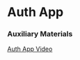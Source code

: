 # Auth App

### Auxiliary Materials
[Auth App Video](https://drive.google.com/file/d/1ojPbWpJuB5Xfc3Yy2yh_2TCEQ9qtx0n1/view?usp=sharing)

